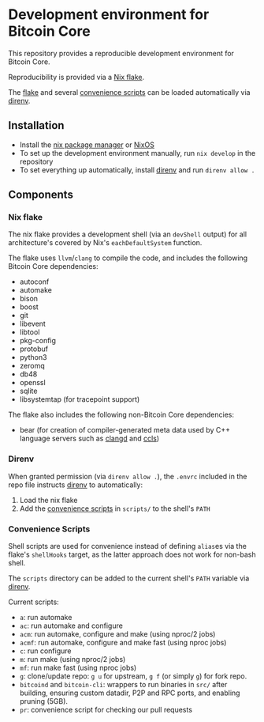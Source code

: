 # Development environment for Bitcoin Core

This repository provides a reproducible development environment for Bitcoin Core.

Reproducibility is provided via a [Nix flake](#nix-flake).

The [flake](#nix-flake) and several [convenience scripts](#convenience-scripts) can be
loaded automatically via [direnv](#direnv).

## Installation

- Install the [nix package manager](https://nixos.org/download/) or
  [NixOS](https://nixos.org/download/)
- To set up the development environment manually, run `nix develop` in the repository
- To set everything up automatically, install [direnv](https://github.com/direnv/direnv)
  and run `direnv allow .`

## Components

### Nix flake

The nix flake provides a development shell (via an `devShell` output) for all architecture's
covered by Nix's `eachDefaultSystem` function.

The flake uses `llvm`/`clang` to compile the code, and includes the following Bitcoin Core
dependencies:
 - autoconf
 - automake
 - bison
 - boost
 - git
 - libevent
 - libtool
 - pkg-config
 - protobuf
 - python3
 - zeromq
 - db48
 - openssl
 - sqlite
 - libsystemtap (for tracepoint support)

The flake also includes the following non-Bitcoin Core dependencies:
- bear (for creation of compiler-generated meta data used by C++ language servers such
  as [clangd](https://github.com/clangd/clangd) and [ccls](https://github.com/MaskRay/ccls))

### Direnv

When granted permission (via `direnv allow .`), the `.envrc` included in the repo file
instructs [direnv](https://github.com/direnv/direnv) to automatically:
1. Load the nix flake
2. Add the [convenience scripts](#convenience-scripts) in `scripts/` to the shell's `PATH`

### Convenience Scripts

Shell scripts are used for convenience instead of defining `alias`es via the flake's
`shellHooks` target, as the latter approach does not work for non-bash shell.

The `scripts` directory can be added to the current shell's `PATH` variable via
[direnv](https://github.com/direnv/direnv).

Current scripts:
- `a`: run automake
- `ac`: run automake and configure
- `acm`: run automake, configure and make (using nproc/2 jobs)
- `acmf`: run automake, configure and make fast (using nproc jobs)
- `c`: run configure
- `m`: run make (using nproc/2 jobs)
- `mf`: run make fast (using nproc jobs)
- `g`: clone/update repo: `g u` for upstream, `g f` (or simply `g`) for fork repo.
- `bitcoind` and `bitcoin-cli`: wrappers to run binaries in `src/` after building,
  ensuring custom datadir, P2P and RPC ports, and enabling pruning (5GB).
- `pr`: convenience script for checking our pull requests
